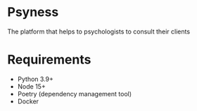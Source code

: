 # Psyness

The platform that helps to psychologists to consult their clients


# Requirements

  * Python 3.9+
  * Node 15+
  * Poetry (dependency management tool)
  * Docker